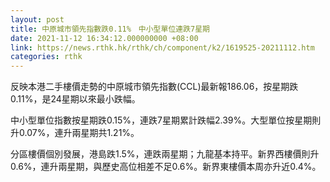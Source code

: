 ```yaml
---
layout: post
title: 中原城市領先指數跌0.11%　中小型單位連跌7星期
date: 2021-11-12 16:34:12.000000000 +08:00
link: https://news.rthk.hk/rthk/ch/component/k2/1619525-20211112.htm
categories: rthk
---
```


反映本港二手樓價走勢的中原城市領先指數(CCL)最新報186.06，按星期跌0.11%，是24星期以來最小跌幅。

中小型單位指數按星期跌0.15%，連跌7星期累計跌幅2.39%。大型單位按星期則升0.07%，連升兩星期共1.21%。

分區樓價個別發展，港島跌1.5%，連跌兩星期；九龍基本持平。新界西樓價則升0.6%，連升兩星期，與歷史高位相差不足0.6%。新界東樓價本周亦升近0.4%。
